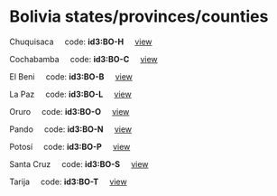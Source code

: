 # Bolivia states/provinces/counties
Chuquisaca&nbsp;&nbsp;&nbsp;&nbsp;&nbsp;code: **id3:BO-H**&nbsp;&nbsp;&nbsp;&nbsp;&nbsp;[view](../export/geojson/medium/id3/bo/h.geojson)&nbsp;&nbsp;&nbsp;&nbsp;&nbsp;


Cochabamba&nbsp;&nbsp;&nbsp;&nbsp;&nbsp;code: **id3:BO-C**&nbsp;&nbsp;&nbsp;&nbsp;&nbsp;[view](../export/geojson/medium/id3/bo/c.geojson)&nbsp;&nbsp;&nbsp;&nbsp;&nbsp;


El Beni&nbsp;&nbsp;&nbsp;&nbsp;&nbsp;code: **id3:BO-B**&nbsp;&nbsp;&nbsp;&nbsp;&nbsp;[view](../export/geojson/medium/id3/bo/b.geojson)&nbsp;&nbsp;&nbsp;&nbsp;&nbsp;


La Paz&nbsp;&nbsp;&nbsp;&nbsp;&nbsp;code: **id3:BO-L**&nbsp;&nbsp;&nbsp;&nbsp;&nbsp;[view](../export/geojson/medium/id3/bo/l.geojson)&nbsp;&nbsp;&nbsp;&nbsp;&nbsp;


Oruro&nbsp;&nbsp;&nbsp;&nbsp;&nbsp;code: **id3:BO-O**&nbsp;&nbsp;&nbsp;&nbsp;&nbsp;[view](../export/geojson/medium/id3/bo/o.geojson)&nbsp;&nbsp;&nbsp;&nbsp;&nbsp;


Pando&nbsp;&nbsp;&nbsp;&nbsp;&nbsp;code: **id3:BO-N**&nbsp;&nbsp;&nbsp;&nbsp;&nbsp;[view](../export/geojson/medium/id3/bo/n.geojson)&nbsp;&nbsp;&nbsp;&nbsp;&nbsp;


Potosí&nbsp;&nbsp;&nbsp;&nbsp;&nbsp;code: **id3:BO-P**&nbsp;&nbsp;&nbsp;&nbsp;&nbsp;[view](../export/geojson/medium/id3/bo/p.geojson)&nbsp;&nbsp;&nbsp;&nbsp;&nbsp;


Santa Cruz&nbsp;&nbsp;&nbsp;&nbsp;&nbsp;code: **id3:BO-S**&nbsp;&nbsp;&nbsp;&nbsp;&nbsp;[view](../export/geojson/medium/id3/bo/s.geojson)&nbsp;&nbsp;&nbsp;&nbsp;&nbsp;


Tarija&nbsp;&nbsp;&nbsp;&nbsp;&nbsp;code: **id3:BO-T**&nbsp;&nbsp;&nbsp;&nbsp;&nbsp;[view](../export/geojson/medium/id3/bo/t.geojson)&nbsp;&nbsp;&nbsp;&nbsp;&nbsp;

